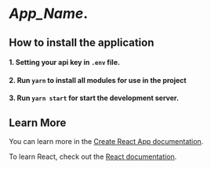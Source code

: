 # _App_Name_.

## How to install the application

#### 1. Setting your api key in `.env` file.

#### 2. Run `yarn` to install all modules for use in the project

#### 3. Run `yarn start` for start the development server.

## Learn More

You can learn more in the [Create React App documentation](https://facebook.github.io/create-react-app/docs/getting-started).

To learn React, check out the [React documentation](https://reactjs.org/).
